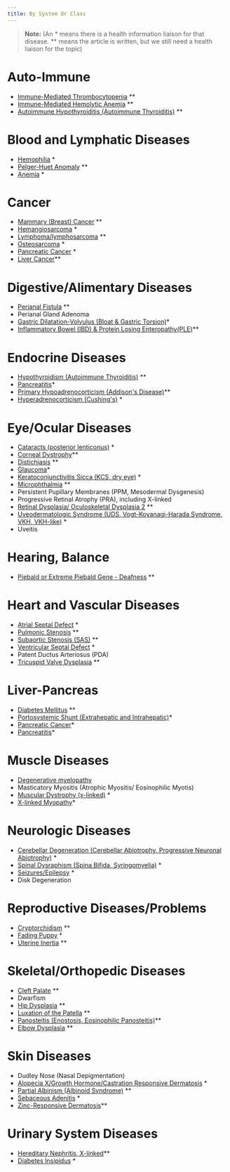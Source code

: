 ```yaml
---
title: By System Or Class
---
```

> **Note:** (An \* means there is a health information liaison for that disease.
> \** means the article is written, but we still need a health liaison
> for the topic)

# Auto-Immune

* [Immune-Mediated Thrombocytopenia](/diseases/immune-mediated-thrombocytopenia) \*\*
* [Immune-Mediated Hemolytic Anemia](/diseases/immune-mediated-hemolytic-anemia) \*\*
* [Autoimmune Hypothyroiditis (Autoimmune Thyroiditis)](/diseases/hypothyroidism-autoimmune-hypothyroiditis) \*\*

# Blood and Lymphatic Diseases

* [Hemophilia](/diseases/hemophilia) *
* [Pelger-Huet Anomaly](/diseases/pelger-huet-anomaly) \*\*
* [Anemia](/diseases/anemia) *

# Cancer

* [Mammary (Breast) Cancer](/diseases/mammary-cancer-1) \*\*
* [Hemangiosarcoma](/diseases/hemangiosarcoma) *
* [Lymphoma/lymphosarcoma](/diseases/lymphosarcoma-lymphoma) \*\*
* [Osteosarcoma](/diseases/osteosarcoma) *
* [Pancreatic Cancer](/diseases/pancreatic-cancer) *
* [Liver Cancer](/diseases/liver-cancer)\*\*

# Digestive/Alimentary Diseases

* [Perianal Fistula](https://www.samoyedhealthfoundation.org/diseases/perianal-fistulas-anal-furunculosis/) \*\*
* Perianal Gland Adenoma
* [Gastric Dilatation-Volvulus (Bloat & Gastric Torsion)](/diseases/bloat)*
* [Inflammatory Bowel (IBD) & Protein Losing Enteropathy(PLE)](/diseases/inflammatory-bowel-ibd)\*\*

# Endocrine Diseases

* [Hypothyroidism (Autoimmune Thyroiditis)](/diseases/hypothyroidism-autoimmune-hypothyroiditis) \*\*
* [Pancreatitis](https://www.samoyedhealthfoundation.org/diseases/pancreatitis/)*
* [Primary Hypoadrenocorticism (Addison's Disease)](/diseases/addison-s-disease)\*\*
* [Hyperadrenocorticism (Cushing's)](/diseases/cushing-s-disease) *

# Eye/Ocular Diseases

* [Cataracts (posterior lenticonus)](/diseases/cataracts-posterior-lenticonus) *
* [Corneal Dystrophy](/diseases/corneal-dystrophy)\*\*
* [Distichiasis](/diseases/distichiasis) \*\*
* [Glaucoma](/diseases/glaucoma)*
* [Keratoconjunctivitis Sicca (KCS, dry eye)](/diseases/keratoconjunctivitis-sicca-kcs-or-dry-eye) *
* [Microphthalmia](/diseases/microphthalmia) \*\*
* Persistent Pupillary Membranes (PPM, Mesodermal Dysgenesis)
* Progressive Retinal Atrophy (PRA), including X-linked
* [Retinal Dysplasia/ Oculoskeletal Dysplasia 2](/diseases/retinal-dysplasia-folds) \*\*
* [Uveodermatologic Syndrome (UDS, Vogt-Koyanagi-Harada Syndrome, VKH, VKH-like)](/diseases/uveodermatologic-syndrome-uds) *
* Uveitis

# Hearing, Balance

* [Piebald or Extreme Piebald Gene - Deafness](/diseases/piebald-or-extreme-piebald-gene-2013-deafness) \*\*

# Heart and Vascular Diseases

* [Atrial Septal Defect](/diseases/atrial-septal-defect-1) *
* [Pulmonic Stenosis](/diseases/pulmonic-stenosis) \*\*
* [Subaortic Stenosis (SAS)](/diseases/subaortic-stenosis) \*\*
* [Ventricular Septal Defect](/diseases/ventricular-septal-defect) *
* Patent Ductus Arteriosus (PDA)
* [Tricuspid Valve Dysplasia](/diseases/tricuspid-valve-dysplasia) \*\*

# Liver-Pancreas

* [Diabetes Mellitus](/diseases/diabetes-mellitus) \*\*
* [Portosystemic Shunt (Extrahepatic and Intrahepatic)](https://www.samoyedhealthfoundation.org/diseases/portosystemic-shunts-intrahepatic-and-extrahepatic-liver-shunts/)*
* [Pancreatic Cancer](https://www.samoyedhealthfoundation.org/diseases/pancreatic-cancer/)*
* [Pancreatitis](/diseases/pancreatitis)*

# Muscle Diseases

* [Degenerative myelopathy](https://www.samoyedhealthfoundation.org/diseases/genetic-disorders/)
* Masticatory Myositis (Atrophic Myositis/ Eosinophilic Myotis)
* [Muscular Dystrophy (x-linked)](/diseases/x-linked-muscular-dystrophy) *
* [X-linked Myopathy](/diseases/x-linked-myopathy)*

# Neurologic Diseases

* [Cerebellar Degeneration (Cerebellar Abiotrophy, Progressive Neuronal Abiotrophy)](/diseases/cerebellar-degeneration-cerebeller-abiotrophies) *
* [Spinal Dysraphism (Spina Bifida, Syringomyelia)](/diseases/spinal-dysraphism) *
* [Seizures/Epilepsy](/diseases/seizures-epilepsy) *
* Disk Degeneration

# Reproductive Diseases/Problems

* [Cryptorchidism](/diseases/cryptorchidism) \*\*
* [Fading Puppy](/diseases/fading-puppy-syndrome) *
* [Uterine Inertia](/diseases/uterine-inertia) \*\*

# Skeletal/Orthopedic Diseases

* [Cleft Palate](/diseases/cleft-palate) \*\*
* Dwarfism
* [Hip Dysplasia](/diseases/hip-dysplasia-hd) \*\*
* [Luxation of the Patella](/diseases/luxating-patella) \*\*
* [Panosteitis (Enostosis, Eosinophilic Panosteitis)](/diseases/panosteitis)\*\*
* [Elbow Dysplasia](/diseases/elbow-dysplasia) \*\*

# Skin Diseases

* Dudley Nose (Nasal Depigmentation)
* [Alopecia X/Growth Hormone/Castration Responsive Dermatosis](/diseases/alopecia-x) *
* [Partial Albinism (Albinoid Syndrome)](/diseases/partial-albinism) \*\*
* [Sebaceous Adenitis](/diseases/sebaceous-adenitis-sa) *
* [Zinc-Responsive Dermatosis](/diseases/zinc-responsive-dermatosis)\*\*

# Urinary System Diseases

* [Hereditary Nephritis, X-linked](https://www.samoyedhealthfoundation.org/diseases/hereditary-nephritis/)\*\*
* [Diabetes Insipidus](/diseases/diabetes-insipidus) *